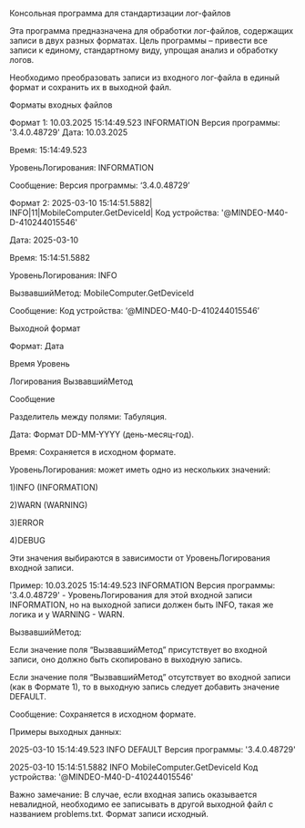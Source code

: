 Консольная программа для стандартизации лог-файлов

Эта программа предназначена для обработки лог-файлов, содержащих записи в двух
разных форматах. Цель программы – привести все записи к единому, стандартному виду,
упрощая анализ и обработку логов.

Необходимо преобразовать записи из входного лог-файла в единый формат и сохранить
их в выходной файл.

Форматы входных файлов

Формат 1: 10.03.2025 15:14:49.523 INFORMATION Версия программы: '3.4.0.48729'
Дата: 10.03.2025

Время: 15:14:49.523

УровеньЛогирования: INFORMATION

Сообщение: Версия программы: ‘3.4.0.48729’


Формат 2: 2025-03-10 15:14:51.5882| INFO|11|MobileComputer.GetDeviceId| Код
устройства: '@MINDEO-M40-D-410244015546'

Дата: 2025-03-10

Время: 15:14:51.5882

УровеньЛогирования: INFO

ВызвавшийМетод: MobileComputer.GetDeviceId

Сообщение: Код устройства: ‘@MINDEO-M40-D-410244015546’


Выходной формат

Формат: Дата

Время Уровень

Логирования ВызвавшийМетод

Сообщение

Разделитель между полями: Табуляция.

Дата: Формат DD-MM-YYYY (день-месяц-год).

Время: Сохраняется в исходном формате.

УровеньЛогирования: может иметь одно из нескольких значений:

1)INFO (INFORMATION)

2)WARN (WARNING)

3)ERROR

4)DEBUG

Эти значения выбираются в зависимости от УровеньЛогирования входной записи.

Пример:
10.03.2025 15:14:49.523 INFORMATION Версия программы: '3.4.0.48729' -
УровеньЛогирования для этой входной записи INFORMATION, но на выходной записи
должен быть INFO, такая же логика и у WARNING - WARN.

ВызвавшийМетод:

Если значение поля “ВызвавшийМетод” присутствует во входной записи, оно должно
быть скопировано в выходную запись.

Если значение поля “ВызвавшийМетод” отсутствует во входной записи (как в Формате 1),
то в выходную запись следует добавить значение DEFAULT.

Сообщение: Сохраняется в исходном формате.

Примеры выходных данных:

2025-03-10 15:14:49.523 INFO DEFAULT Версия программы: '3.4.0.48729'

2025-03-10 15:14:51.5882 INFO MobileComputer.GetDeviceId Код устройства: '@MINDEO-M40-D-410244015546'

Важно замечание:
В случае, если входная запись оказывается невалидной, необходимо ее записывать в
другой выходной файл с названием problems.txt. Формат записи исходный.
